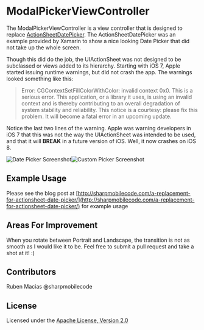 ModalPickerViewController
===========

The ModalPickerViewController is a view controller that is designed to replace [ActionSheetDatePicker](http://developer.xamarin.com/recipes/ios/standard_controls/actionsheet/actionsheet_date_picker/).  The ActionSheetDatePicker was an example provided by Xamarin to show a nice looking Date Picker that did not take up the whole screen.

Though this did do the job, the UIActionSheet was not designed to be subclassed or views added to its hierarchy.  Starting with iOS 7, Apple started issuing runtime warnings, but did not crash the app.  The warnings looked something like this:

> Error: CGContextSetFillColorWithColor: invalid context 0x0. This is a serious error. 
> This application, or a library it uses, is using an invalid context  and is thereby contributing 
> to an overall degradation of system stability and reliability. 
> This notice is a courtesy: please fix this problem. 
> It will become a fatal error in an upcoming update.

Notice the last two lines of the warning.  Apple was warning developers in iOS 7 that this was not the way the UIActionSheet was intended to be used, and that it will **BREAK** in a future version of iOS.  Well, it now crashes on iOS 8.

![Date Picker Screenshot](http://sharpmobilecode.com/wp-content/uploads/2014/09/DatePicker.png)![Custom Picker Screenshot](http://sharpmobilecode.com/wp-content/uploads/2014/09/CustomPicker.png)

## Example Usage
Please see the blog post at [http://sharpmobilecode.com/a-replacement-for-actionsheet-date-picker/](http://sharpmobilecode.com/a-replacement-for-actionsheet-date-picker/) for example usage

## Areas For Improvement
When you rotate between Portrait and Landscape, the transition is not as smooth as I would like it to be.  Feel free to submit a pull request and take a shot at it!  :)

## Contributors
Ruben Macias @sharpmobilecode

## License
Licensed under the [Apache License, Version 2.0](http://www.apache.org/licenses/LICENSE-2.0.html)
